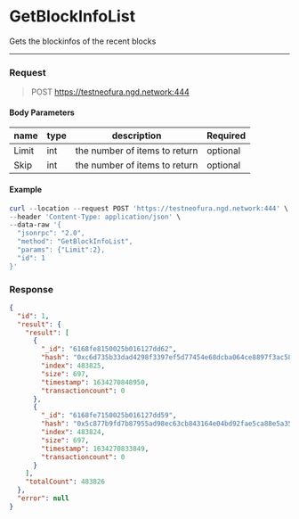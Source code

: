 # GetBlockInfoList
Gets the blockinfos of the recent blocks
<hr>

### Request

> POST https://testneofura.ngd.network:444

#### Body Parameters

|    name    | type | description | Required |
| ---------- | --- |    ------    | ----|
| Limit    | int|  the number of items to return| optional|
| Skip    | int|  the number of items to return| optional |


#### Example
```powershell
curl --location --request POST 'https://testneofura.ngd.network:444' \
--header 'Content-Type: application/json' \
--data-raw '{
  "jsonrpc": "2.0",
  "method": "GetBlockInfoList",
  "params": {"Limit":2},
  "id": 1
}'
```
### Response
```json
{
  "id": 1,
  "result": {
    "result": [
      {
        "_id": "6168fe8150025b016127dd62",
        "hash": "0xc6d735b33dad4298f3397ef5d77454e68dcba064ce8897f3ac58a21e442db339",
        "index": 483825,
        "size": 697,
        "timestamp": 1634270848950,
        "transactioncount": 0
      },
      {
        "_id": "6168fe7150025b016127dd59",
        "hash": "0x5c877b9fd7b87955ad98ec63cb843164e04bd92fae5ca88e5a35eb339d47bbcc",
        "index": 483824,
        "size": 697,
        "timestamp": 1634270833849,
        "transactioncount": 0
      }
    ],
    "totalCount": 483826
  },
  "error": null
}
```
